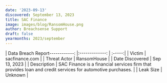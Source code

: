 ```yaml
---
date: '2023-09-13'
discovered: September 13, 2023
title: SAC Finance
image: images/blog/RansomHouse.png
author: Breachsense Support
draft: false
yearmonths: 2023/september
---
```


| Data Breach Report------------:     |:-------------:    | :-----:|
| Victim      | sacfinance.com      | 
| Threat Actor      | RansomHouse      | 
| Date Discovered      | Sep 13, 2023      | 
| Description      | SAC Finance is a financial services firm that provides loan and credit services for automotive purchases.      | 
| Leak Size      | Unknown      | 

